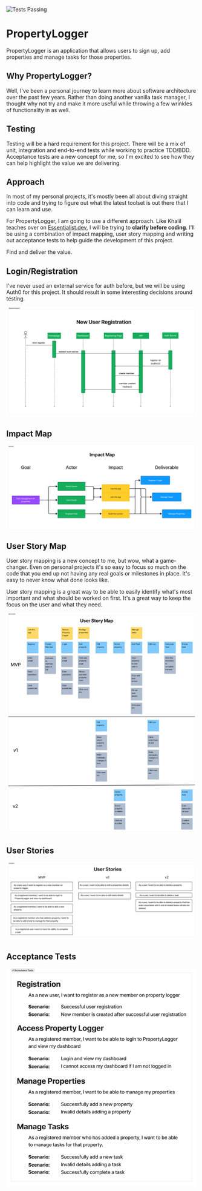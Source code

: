 ![Tests Passing](https://github.com/efuller/walking-skeleton/actions/workflows/commit.yml/badge.svg)

# PropertyLogger
PropertyLogger is an application that allows users to sign up, add properties and manage tasks for those properties.

## Why PropertyLogger?
Well, I've been a personal journey to learn more about software architecture over the past few years. Rather than
doing another vanilla task manager, I thought why not try and make it more useful while throwing a few wrinkles of
functionality in as well.

## Testing
Testing will be a hard requirement for this project. There will be a mix of unit, integration and end-to-end tests while
working to practice TDD/BDD. Acceptance tests are a new concept for me, so I'm excited to see how they can help highlight
the value we are delivering.

## Approach
In most of my personal projects, it's mostly been all about diving straight into code and trying to figure out what the
latest toolset is out there that I can learn and use.

For PropertyLogger, I am going to use a different approach. Like Khalil teaches over on [Essentialist.dev](https://essentialist.dev),
I will be trying to **clarify before coding**. I'll be using a combination of impact mapping, user story mapping and 
writing out acceptance tests to help guide the development of this project.

Find and deliver the value.

## Login/Registration
I've never used an external service for auth before, but we will be using Auth0 for this project. It should result in
some interesting decisions around testing.

![img.png](images/img.png)

## Impact Map
![img.png](images/impact-map.png)

## User Story Map
User story mapping is a new concept to me, but wow, what a game-changer. Even on personal projects it's so easy to focus
so much on the code that you end up not having any real goals or milestones in place. It's easy to never know what done
looks like.

User story mapping is a great way to be able to easily identify what's most important and what should be worked on
first. It's a great way to keep the focus on the user and what they need.

![img.png](images/user-story-map.png)

## User Stories
![img.png](images/user-stories.png)

## Acceptance Tests
![img.png](images/acceptance-tests.png)